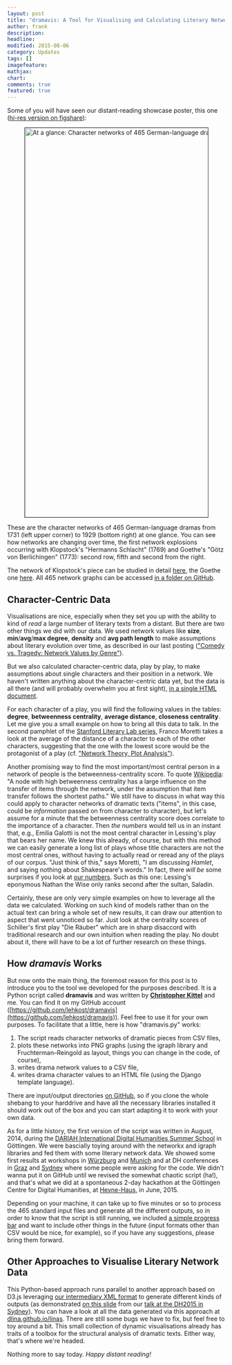 ```yaml
---
layout: post
title: "dramavis: A Tool for Visualising and Calculating Literary Network Data"
author: frank
description: 
headline: 
modified: 2015-08-06
category: Updates
tags: []
imagefeature: 
mathjax: 
chart: 
comments: true
featured: true
---
```

Some of you will have seen our distant-reading showcase poster, this one ([hi-res version on figshare](http://dx.doi.org/10.6084/m9.figshare.1461761)):

<figure>
  <img src="{{ site.url }}/presentations/2015-sydney/sydney-images/dlina-corpus-465-cleaned-drama-networks-superposter-900px.jpg" alt="At a glance: Character networks of 465 German-language dramas from 1731 to 1929." style="width:56.25rem; border-style:solid; border-color:#222222; border-width:1px;">
</figure>

These are the character networks of 465 German-language dramas from 1731 (left upper corner) to 1929 (bottom right) at one glance. You can see how networks are changing over time, the first network explosions occurring with Klopstock's "Hermanns Schlacht" (1769) and Goethe's "Götz von Berlichingen" (1773): second row, fifth and second from the right.

The network of Klopstock's piece can be studied in detail [here](https://github.com/lehkost/dramavis/blob/master/output_(465_cleaned_graphs_from_sydney_corpus)/1769-Klopstock_Friedrich_Gottlieb-Hermanns_Schlacht-speakers.png), the Goethe one [here](https://github.com/lehkost/dramavis/blob/master/output_(465_cleaned_graphs_from_sydney_corpus)/1773-Goethe_Johann_Wolfgang_von-Götz_von_Berlichingen_mit_der_eisernen_Hand-speakers.png). All 465 network graphs can be accessed [in a folder on GitHub](https://github.com/lehkost/dramavis/tree/master/output_(465_cleaned_graphs_from_sydney_corpus)).

## Character-Centric Data

Visualisations are nice, especially when they set you up with the ability to kind of *read* a large number of literary texts from a distant. But there are two other things we did with our data. We used network values like **size**, **min**/**avg**/**max degree**, **density** and **avg path length** to make assumptions about literary evolution over time, as described in our last posting (["Comedy vs. Tragedy: Network Values by Genre"](/Network-Values-by-Genre/)).

But we also calculated character-centric data, play by play, to make assumptions about single characters and their position in a network. We haven't written anything about the character-centric data yet, but the data is all there (and will probably overwhelm you at first sight), [in a single HTML document](http://htmlpreview.github.io/?https://raw.githubusercontent.com/lehkost/dramavis/master/output_(465_cleaned_graphs_from_sydney_corpus)/drama_character_values.html).

For each character of a play, you will find the following values in the tables: **degree**, **betweenness centrality**, **average distance**, **closeness centrality**. Let me give you a small example on how to bring all this data to talk. In the second pamphlet of the [Stanford Literary Lab series](http://litlab.stanford.edu/pamphlets/), Franco Moretti takes a look at the average of the distance of a character to each of the other characters, suggesting that the one with the lowest score would be the protagonist of a play (cf. ["Network Theory, Plot Analysis"](http://litlab.stanford.edu/LiteraryLabPamphlet2.pdf)).

Another promising way to find the most important/most central person in a network of people is the betweenness-centrality score. To quote [Wikipedia](https://en.wikipedia.org/wiki/Betweenness_centrality): "A node with high betweenness centrality has a large influence on the transfer of items through the network, under the assumption that item transfer follows the shortest paths." We still have to discuss in what way this could apply to character networks of dramatic texts ("items", in this case, could be *information* passed on from character to character), but let's assume for a minute that the betweenness centrality score does correlate to the importance of a character. Then *the numbers* would tell us in an instant that, e.g., Emilia Galotti is not the most central character in Lessing's play that bears her name. We knew this already, of course, but with this method we can easily generate a long list of plays whose title characters are not the most central ones, without having to actually read or reread any of the plays of our corpus. "Just think of this," says Moretti, "I am discussing *Hamlet*, and saying nothing about Shakespeare's words." In fact, there *will be* some surprises if you look at [our numbers](http://htmlpreview.github.io/?https://raw.githubusercontent.com/lehkost/dramavis/master/output_(465_cleaned_graphs_from_sydney_corpus)/drama_character_values.html). Such as this one: Lessing's eponymous Nathan the Wise only ranks second after the sultan, Saladin.

Certainly, these are only very simple examples on how to leverage all the data we calculated. Working on such kind of models rather than on the actual text can bring a whole set of new results, it can draw our attention to aspect that went unnoticed so far. Just look at the centrality scores of Schiller's first play "Die Räuber" which are in sharp disaccord with traditional research and our own intuition when reading the play. No doubt about it, there will have to be a lot of further research on these things.

## How *dramavis* Works

But now onto the main thing, the foremost reason for this post is to introduce you to the tool we developed for the purposes described. It is a Python script called **dramavis** and was written by **[Christopher Kittel](https://github.com/chreman)** and me. You can find it on my GitHub account ([https://github.com/lehkost/dramavis](https://github.com/lehkost/dramavis)). Feel free to use it for your own purposes. To facilitate that a little, here is how "dramavis.py" works:

1. The script reads character networks of dramatic pieces from CSV files,
2. plots these networks into PNG graphs (using the igraph library and Fruchterman–Reingold as layout, things you can change in the code, of course),
3. writes drama network values to a CSV file,
4. writes drama character values to an HTML file (using the Django template language).

There are input/output directories [on GitHub](https://github.com/lehkost/dramavis), so if you clone the whole shebang to your harddrive and have all the necessary libraries installed it should work out of the box and you can start adapting it to work with your own data.

As for a little history, the first version of the script was written in August, 2014, during the [DARIAH International Digital Humanities Summer School](http://www.gcdh.de/en/teaching/2014-dariah-international-dh-summer-school) in Göttingen. We were bascially toying around with the networkx and igraph libraries and fed them with some literary network data. We showed some first results at workshops in [Würzburg](http://www.germanistik.uni-wuerzburg.de/lehrstuehle/computerphilologie/aktuelles/veranstaltungen/auftaktworkshop_gattungsstilistik/) and [Munich](/Conference_in_Munich/) and at DH conferences in [Graz](/DHd-2015-Conference-in-Graz/) and [Sydney](/Our-Talk-at-DH2015/) where some people were asking for the code. We didn't wanna put it on GitHub until we revised the somewhat chaotic script (ha!), and that's what we did at a spontaneous 2-day hackathon at the Göttingen Centre for Digital Humanities, at [Heyne-Haus](http://www.uni-goettingen.de/de/125323.html), in June, 2015.

Depending on your machine, it can take up to five minutes or so to process the 465 standard input files and generate all the different outputs, so in order to know that the script is still running, we included [a simple progress bar](https://twitter.com/umblaetterer/status/608349018113101824) and want to include other things in the future (input formats other than CSV would be nice, for example), so if you have any suggestions, please bring them forward.

## Other Approaches to Visualise Literary Network Data

This Python-based approach runs parallel to another approach based on D3.js leveraging [our intermediary XML format](/Introducing-Our-Zwischenformat/) to generate different kinds of outputs (as demonstrated [on this slide](https://dlina.github.io/presentations/2015-sydney/sydney.html#/5/1) from our [talk at the DH2015 in Sydney](/Our-Talk-at-DH2015/)). You can have a look at all the data generated via this approach at [dlina.github.io/linas](https://dlina.github.io/linas). There are still some bugs we have to fix, but feel free to toy around a bit. This small collection of dynamic visualisations already has traits of a toolbox for the structural analysis of dramatic texts. Either way, that's where we're headed.

Nothing more to say today. *Happy distant reading!*
